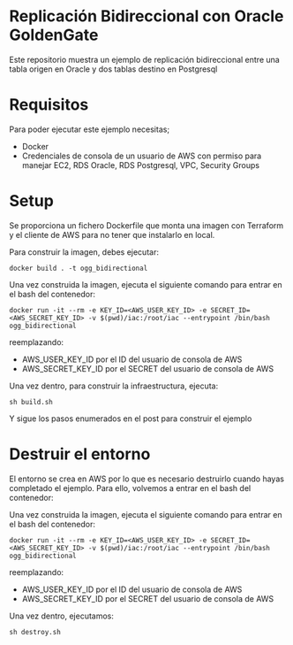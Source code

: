 # Replicación Bidireccional con Oracle GoldenGate

Este repositorio muestra un ejemplo de replicación bidireccional entre una tabla origen en Oracle y dos tablas destino en Postgresql

# Requisitos

Para poder ejecutar este ejemplo necesitas;

- Docker
- Credenciales de consola de un usuario de AWS con permiso para manejar EC2, RDS Oracle, RDS Postgresql, VPC, Security Groups

# Setup

Se proporciona un fichero Dockerfile que monta una imagen con Terraform y el cliente de AWS para no tener que instalarlo en local. 

Para construir la imagen, debes ejecutar:

```
docker build . -t ogg_bidirectional
```

Una vez construida la imagen, ejecuta el siguiente comando para entrar en el bash del contenedor:

```
docker run -it --rm -e KEY_ID=<AWS_USER_KEY_ID> -e SECRET_ID=<AWS_SECRET_KEY_ID> -v $(pwd)/iac:/root/iac --entrypoint /bin/bash ogg_bidirectional
```

reemplazando:

- AWS_USER_KEY_ID por el ID del usuario de consola de AWS
- AWS_SECRET_KEY_ID por el SECRET del usuario de consola de AWS

Una vez dentro, para construir la infraestructura, ejecuta:

```
sh build.sh
```

Y sigue los pasos enumerados en el post para construir el ejemplo

# Destruir el entorno

El entorno se crea en AWS por lo que es necesario destruirlo cuando hayas completado el ejemplo. Para ello, volvemos a entrar en el bash del contenedor:

Una vez construida la imagen, ejecuta el siguiente comando para entrar en el bash del contenedor:

```
docker run -it --rm -e KEY_ID=<AWS_USER_KEY_ID> -e SECRET_ID=<AWS_SECRET_KEY_ID> -v $(pwd)/iac:/root/iac --entrypoint /bin/bash ogg_bidirectional
```

reemplazando:

- AWS_USER_KEY_ID por el ID del usuario de consola de AWS
- AWS_SECRET_KEY_ID por el SECRET del usuario de consola de AWS

Una vez dentro, ejecutamos:

```
sh destroy.sh
```

